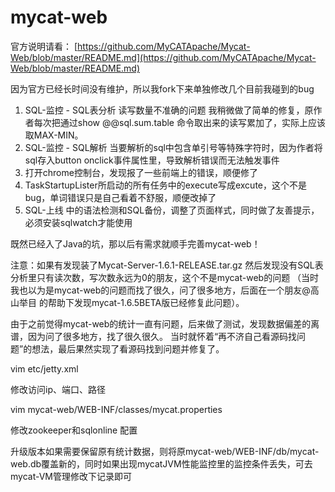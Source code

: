 # mycat-web

官方说明请看： [https://github.com/MyCATApache/Mycat-Web/blob/master/README.md](https://github.com/MyCATApache/Mycat-Web/blob/master/README.md)

因为官方已经长时间没有维护，所以我fork下来单独修改几个目前我碰到的bug

1. SQL-监控 - SQL表分析 读写数量不准确的问题 我稍微做了简单的修复，原作者每次把通过show @@sql.sum.table 命令取出来的读写累加了，实际上应该取MAX-MIN。
2. SQL-监控 - SQL解析 当要解析的sql中包含单引号等特殊字符时，因为作者将sql存入button onclick事件属性里，导致解析错误而无法触发事件
3. 打开chrome控制台，发现报了一些前端上的错误，顺便修了
4. TaskStartupLister所启动的所有任务中的execute写成excute，这个不是bug，单词错误只是自己看着不舒服，顺便改掉了
5. SQL-上线 中的语法检测和SQL备份，调整了页面样式，同时做了友善提示，必须安装sqlwatch才能使用

既然已经入了Java的坑，那以后有需求就顺手完善mycat-web！

注意：如果有发现装了Mycat-Server-1.6.1-RELEASE.tar.gz 然后发现没有SQL表分析里只有读次数，写次数永远为0的朋友，这个不是mycat-web的问题
（当时我也以为是mycat-web的问题而找了很久，问了很多地方，后面在一个朋友@高山举目 的帮助下发现mycat-1.6.5BETA版已经修复此问题）。

由于之前觉得mycat-web的统计一直有问题，后来做了测试，发现数据偏差的离谱，因为问了很多地方，找了很久很久。
当时就怀着“再不济自己看源码找问题”的想法，最后果然实现了看源码找到问题并修复了。

vim etc/jetty.xml

修改访问ip、端口、路径

vim mycat-web/WEB-INF/classes/mycat.properties

修改zookeeper和sqlonline 配置

升级版本如果需要保留原有统计数据，则将原mycat-web/WEB-INF/db/mycat-web.db覆盖新的，同时如果出现mycatJVM性能监控里的监控条件丢失，可去mycat-VM管理修改下记录即可
